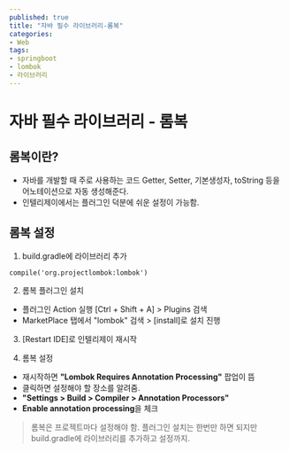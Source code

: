 ```yaml
---
published: true
title: "자바 필수 라이브러리-롬복"
categories: 
- Web
tags:
- springboot
- lombok
- 라이브러리
---
```


# 자바 필수 라이브러리 - 롬복

## 롬복이란?

* 자바를 개발할 때 주로 사용하는 코드 Getter, Setter, 기본생성자, toString 등을 어노테이션으로 자동 생성해준다.
* 인텔리제이에서는 플러그인 덕분에 쉬운 설정이 가능함.


## 롬복 설정
1. build.gradle에 라이브러리 추가
  
 ``` 
compile('org.projectlombok:lombok')
```
2. 롬복 플러그인 설치
* 플러그인 Action 실행 [Ctrl + Shift + A] > Plugins 검색
* MarketPlace 탭에서 "lombok" 검색 > [install]로 설치 진행

3. [Restart IDE]로 인텔리제이 재시작

4. 롬복 설정
* 재시작하면 **"Lombok Requires Annotation Processing"** 팝업이 뜸
* 클릭하면 설정해야 할 장소를 알려줌.
* **"Settings > Build > Compiler > Annotation Processors"**
* **Enable annotation processing**을 체크

> 롬복은 프로젝트마다 설정해야 함. 플러그인 설치는 한번만 하면 되지만 build.gradle에 라이브러리를 추가하고 설정까지.